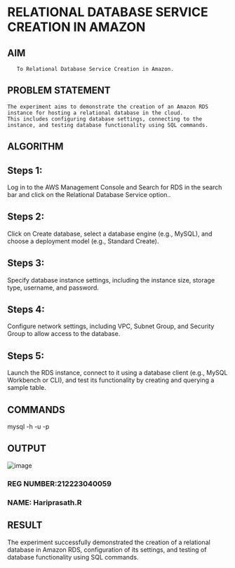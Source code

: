  # RELATIONAL DATABASE SERVICE CREATION IN AMAZON
  ## AIM
       To Relational Database Service Creation in Amazon.
## PROBLEM STATEMENT
    The experiment aims to demonstrate the creation of an Amazon RDS instance for hosting a relational database in the cloud.
    This includes configuring database settings, connecting to the instance, and testing database functionality using SQL commands.

## ALGORITHM
## Steps 1:

Log in to the AWS Management Console and Search for RDS in the search bar and click on the Relational Database Service option..

## Steps 2:

Click on Create database, select a database engine (e.g., MySQL), and choose a deployment model (e.g., Standard Create).

## Steps 3:

Specify database instance settings, including the instance size, storage type, username, and password.

## Steps 4:

Configure network settings, including VPC, Subnet Group, and Security Group to allow access to the database.

## Steps 5:

Launch the RDS instance, connect to it using a database client (e.g., MySQL Workbench or CLI), and test its functionality by creating and querying a sample table.
## COMMANDS

mysql -h <endpoint> -u <username> -p

## OUTPUT
![image](https://github.com/user-attachments/assets/f6dc9c06-dcd3-4b23-b592-a03c4a826831)

### REG NUMBER:212223040059
### NAME: Hariprasath.R

 ## RESULT
 The experiment successfully demonstrated the creation of a relational database in Amazon RDS, configuration of its settings, and testing of database functionality using SQL commands.

  


